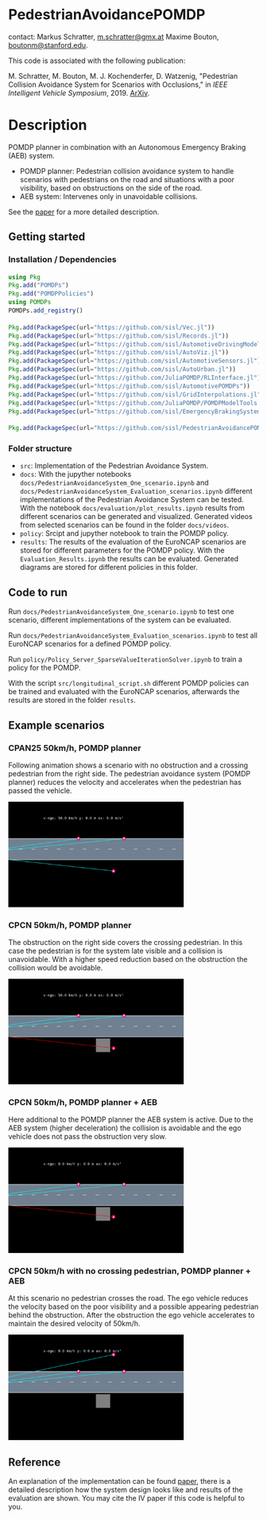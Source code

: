 # PedestrianAvoidancePOMDP

contact: Markus Schratter, [m.schratter@gmx.at](m.schratter@gmx.at) Maxime Bouton, [boutonm@stanford.edu](boutonm@stanford.edu).

This code is associated with the following publication:

M. Schratter, M. Bouton, M. J. Kochenderfer, D. Watzenig, "Pedestrian Collision Avoidance System for Scenarios with Occlusions," in *IEEE Intelligent Vehicle Symposium*, 2019. [ArXiv](https://arxiv.org/abs/1904.11566).


# Description
  
POMDP planner in combination with an Autonomous Emergency Braking (AEB) system.

- POMDP planner: Pedestrian collision avoidance system to handle scenarios with pedestrians on the road and situations with a poor visibility, based on obstructions on the side of the road.  
- AEB system: Intervenes only in unavoidable collisions.

See the [paper](https://arxiv.org/abs/1904.11566) for a more detailed description.

 
  
## Getting started
### Installation / Dependencies
```julia 
using Pkg
Pkg.add("POMDPs")
Pkg.add("POMDPPolicies")
using POMDPs
POMDPs.add_registry()

Pkg.add(PackageSpec(url="https://github.com/sisl/Vec.jl"))
Pkg.add(PackageSpec(url="https://github.com/sisl/Records.jl"))
Pkg.add(PackageSpec(url="https://github.com/sisl/AutomotiveDrivingModels.jl"))
Pkg.add(PackageSpec(url="https://github.com/sisl/AutoViz.jl"))
Pkg.add(PackageSpec(url="https://github.com/sisl/AutomotiveSensors.jl"))
Pkg.add(PackageSpec(url="https://github.com/sisl/AutoUrban.jl"))
Pkg.add(PackageSpec(url="https://github.com/JuliaPOMDP/RLInterface.jl"))
Pkg.add(PackageSpec(url="https://github.com/sisl/AutomotivePOMDPs"))
Pkg.add(PackageSpec(url="https://github.com/sisl/GridInterpolations.jl"))
Pkg.add(PackageSpec(url="https://github.com/JuliaPOMDP/POMDPModelTools.jl"))
Pkg.add(PackageSpec(url="https://github.com/sisl/EmergencyBrakingSystem.jl"))

Pkg.add(PackageSpec(url="https://github.com/sisl/PedestrianAvoidancePOMDP.jl"))
```

### Folder structure
- `src`: Implementation of the Pedestrian Avoidance System.
- `docs`: With the jupyther notebooks `docs/PedestrianAvoidanceSystem_One_scenario.ipynb` and `docs/PedestrianAvoidanceSystem_Evaluation_scenarios.ipynb` different implementations of the Pedestrian Avoidance System can be tested. With the notebook `docs/evaluation/plot_results.ipynb` results from different scenarios can be generated and visualized.  Generated videos from selected scenarios can be found in the folder `docs/videos`. 
- `policy`: Srcipt and jupyther notebook to train the POMDP policy.
- `results`: The results of the evaluation of the EuroNCAP scenarios are stored for different parameters for the POMDP policy. With the `Evaluation_Results.ipynb` the results can be evaluated. Generated diagrams are stored for different policies in this folder.


## Code to run

Run `docs/PedestrianAvoidanceSystem_One_scenario.ipynb` to test one scenario, different implementations of the system can be evaluated.

Run `docs/PedestrianAvoidanceSystem_Evaluation_scenarios.ipynb` to test all EuroNCAP scenarios for a defined POMDP policy.

Run `policy/Policy_Server_SparseValueIterationSolver.ipynb` to train a policy for the POMDP.

With the script  `src/longitudinal_script.sh` different POMDP policies can be trained and evaluated with the EuroNCAP scenarios, afterwards the results are stored in the folder `results`.


## Example scenarios
### CPAN25 50km/h, POMDP planner
Following animation shows a scenario with no obstruction and a crossing pedestrian from the right side. The pedestrian avoidance system (POMDP planner) reduces the velocity and accelerates when the pedestrian has passed the vehicle.

<img  src="docs/CPAN25_PedestrianAvoidancePOMDP.gif"  width="70%">

  
### CPCN 50km/h, POMDP planner
The obstruction on the right side covers the crossing pedestrian. In this case the pedestrian is for the system late visible and a collision is unavoidable. With a higher speed reduction based on the obstruction the collision would be avoidable.

<img  src="docs/CPCN_PedestrianAvoidancePOMDP_collision.gif"  width="70%">


### CPCN 50km/h, POMDP planner + AEB
Here additional to the POMDP planner the AEB system is active. Due to the AEB system (higher deceleration) the collision is avoidable and the ego vehicle does not pass the obstruction very slow.

<img  src="docs/CPCN_PedestrianAvoidancePOMDP_EmergencyBrakingSystem_critical_object.gif"  width="70%">


### CPCN 50km/h with no crossing pedestrian, POMDP planner + AEB
At this scenario no pedestrian crosses the road. The ego vehicle reduces the velocity based on the poor visibility and a possible appearing pedestrian behind the obstruction. After the obstruction the ego vehicle accelerates to maintain the desired velocity of 50km/h.

<img  src="docs/CPCN_PedestrianAvoidancePOMDP_EmergencyBrakingSystem_no_critical_object.gif"  width="70%">

  

## Reference
An explanation of the implementation can be found [paper](https://arxiv.org/abs/1904.11566), there is a detailed description how the system design looks like and results of the evaluation are shown. You may cite the IV paper if this code is helpful to you.
